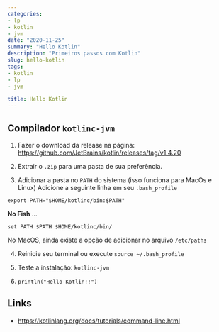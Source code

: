 ```yaml
---
categories:
- lp
- kotlin
- jvm
date: "2020-11-25"
summary: "Hello Kotlin"
description: "Primeiros passos com Kotlin"
slug: hello-kotlin
tags:
- kotlin
- lp
- jvm

title: Hello Kotlin
---
```


## Compilador `kotlinc-jvm`

1. Fazer o download da release na página: 
https://github.com/JetBrains/kotlin/releases/tag/v1.4.20

2. Extrair o `.zip` para uma pasta de sua preferência.

3. Adicionar a pasta no `PATH` do sistema (isso funciona para MacOs e Linux)
Adicione a seguinte linha em seu `.bash_profile`
```
export PATH="$HOME/kotlinc/bin:$PATH" 
```
**No Fish** ...
```
set PATH $PATH $HOME/kotlinc/bin/
```

No MacOS, ainda existe a opção de adicionar no arquivo `/etc/paths` 


4. Reinicie seu terminal ou execute `source ~/.bash_profile`

5. Teste a instalação: `kotlinc-jvm`

6. `println("Hello Kotlin!!")`

## Links 
- https://kotlinlang.org/docs/tutorials/command-line.html


